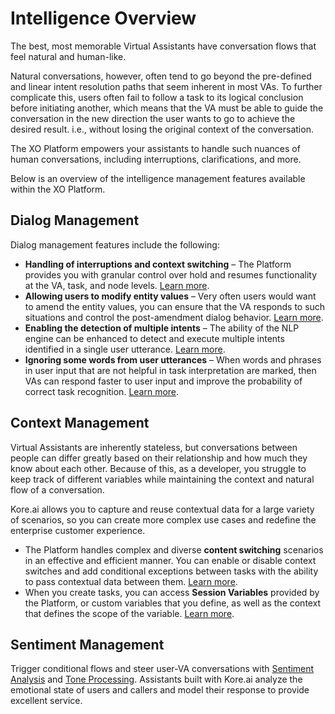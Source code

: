 # Intelligence Overview

The best, most memorable Virtual Assistants have conversation flows that feel natural and human-like. 

Natural conversations, however, often tend to go beyond the pre-defined and linear intent resolution paths that seem inherent in most VAs. To further complicate this, users often fail to follow a task to its logical conclusion before initiating another, which means that the VA must be able to guide the conversation in the new direction the user wants to go to achieve the desired result. i.e., without losing the original context of the conversation.

The XO Platform empowers your assistants to handle such nuances of human conversations, including interruptions, clarifications, and more. 

Below is an overview of the intelligence management features available within the XO Platform.

## Dialog Management

Dialog management features include the following:

* **Handling of interruptions and context switching** – The Platform provides you with granular control over hold and resumes functionality at the VA, task, and node levels. <a href="https://docsinternal-kore.github.io/docs/xo/automation/intelligence/conversation-management/manage-interruptions/" target="_blank">Learn more</a>.
* **Allowing users to modify entity values** – Very often users would want to amend the entity values, you can ensure that the VA responds to such situations and control the post-amendment dialog behavior. <a href="https://docsinternal-kore.github.io/docs/xo/automation/natural-language/nlu-configurations/amend-entities/" target="_blank">Learn more</a>.
* **Enabling the detection of multiple intents** – The ability of the NLP engine can be enhanced to detect and execute multiple intents identified in a single user utterance. <a href="https://docsinternal-kore.github.io/docs/xo/automation/natural-language/nlu-configurations/multi-intent-detection/" target="_blank">Learn more</a>.
* **Ignoring some words from user utterances** –  When words and phrases in user input that are not helpful in task interpretation are marked, then VAs can respond faster to user input and improve the probability of correct task recognition. <a href="https://developer.kore.ai/docs/bots/bot-builder-tool/alert/manage-intents-entities/" target="_blank">Learn more</a>.

## Context Management

Virtual Assistants are inherently stateless, but conversations between people can differ greatly based on their relationship and how much they know about each other. Because of this, as a developer, you struggle to keep track of different variables while maintaining the context and natural flow of a conversation.

Kore.ai allows you to capture and reuse contextual data for a large variety of scenarios, so you can create more complex use cases and redefine the enterprise customer experience.

* The Platform handles complex and diverse **content switching** scenarios in an effective and efficient manner. You can enable or disable context switches and add conditional exceptions between tasks with the ability to pass contextual data between them. <a href="https://docsinternal-kore.github.io/docs/xo/automation/intelligence/context-management/" target="_blank">Learn more</a>.
* When you create tasks, you can access **Session Variables** provided by the Platform, or custom variables that you define, as well as the context that defines the scope of the variable. <a href="https://docsinternal-kore.github.io/docs/xo/automation/use-cases/using-session-and-context-variables/" target="_blank">Learn more</a>.

## Sentiment Management

Trigger conditional flows and steer user-VA conversations with <a href="https://developer.kore.ai/docs/bots/advanced-topics/sentiment-management/" target="_blank">Sentiment Analysis</a> and <a href="https://developer.kore.ai/docs/bots/advanced-topics/working-with-tone-processing/" target="_blank">Tone Processing</a>. Assistants built with Kore.ai analyze the emotional state of users and callers and model their response to provide excellent service.
